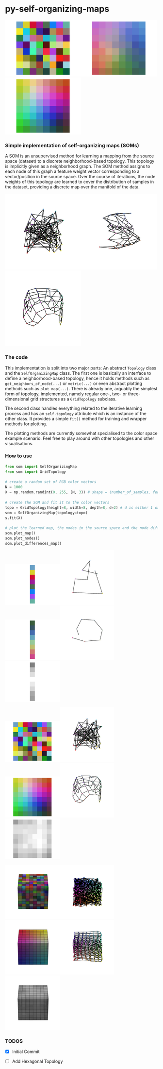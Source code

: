 # py-self-organizing-maps

<img src="imgs/map_2_random.png" width=250><img src="imgs/map_2_inter.png" width=250><img src="imgs/map_2_trained.png" width=250>


### Simple implementation of self-organizing maps (SOMs)
A SOM is an unsupervised method for learning a mapping from the source space (dataset) to a discrete
neighborhood-based topology. This topology is implicitly given as a neighborhood graph. The SOM method assigns to each node of this graph a feature weight
vector corresponding to a vector/position in the source space. Over the course of iterations, the node weights of this topology are learned to cover the
distribution of samples in the dataset, providing a discrete map over the manifold of the data.


<img src="imgs/nodes_2_random.gif" width=250><img src="imgs/nodes_2_inter.gif" width=250><img src="imgs/nodes_2_trained.gif" width=250>

### The code

This implementation is split into two major parts: An abstract ```Topology``` class and the ```SelfOrganizingMap``` class. The first one is basically an interface to define
a neighborhood-based topology, hence it holds methods such as ```get_neighbors_of_node(...)``` or ```metric(...)``` or even abstract plotting methods such as ```plot_map(...)```.
There is already one, arguably the simplest form of topology, implemented, namely regular one-, two- or three-dimensional grid structures as a ```GridTopology``` subclass.

The second class handles everything related to the iterative learning process and has an ```self.topology``` attribute which is an instance of the other class. It provides a simple ```fit()``` method for training
and wrapper methods for plotting.

The plotting methods are currently somewhat specialised to the color space example scenario. Feel free to play around with other topologies and other visualisations.


### How to use

```python
from som import SelfOrganizingMap
from som import GridTopology

# create a random set of RGB color vectors
N = 1000
X = np.random.randint(0, 255, (N, 3)) # shape = (number_of_samples, feature_dim)

# create the SOM and fit it to the color vectors
topo = GridTopology(height=8, width=8, depth=8, d=2) # d is either 1 or 2 or 3
som = SelfOrganizingMap(topology=topo)
s.fit(X)

# plot the learned map, the nodes in the source space and the node differences
som.plot_map()
som.plot_nodes()
som.plot_differences_map()

```
<img src="imgs/map_1_random.png" width=180><img src="imgs/nodes_1_random.gif" width=180><img src="imgs/map_1_trained.png" width=180><img src="imgs/nodes_1_trained.gif" width=180><img src="imgs/differences_1_trained.png" width=180>

<img src="imgs/map_2_random.png" width=180><img src="imgs/nodes_2_random.gif" width=180><img src="imgs/map_2_trained.png" width=180><img src="imgs/nodes_2_trained.gif" width=180><img src="imgs/differences_2_trained.png" width=180>

<img src="imgs/map_3_random.gif" width=180><img src="imgs/nodes_3_random.gif" width=180><img src="imgs/map_3_trained.gif" width=180><img src="imgs/nodes_3_trained.gif" width=180><img src="imgs/differences_3_trained.gif" width=180>

### TODOS
- [x] Initial Commit
- [ ] Add Hexagonal Topology

